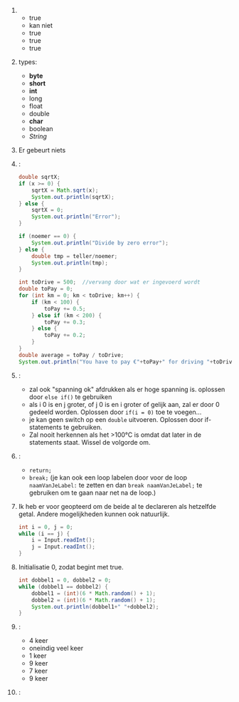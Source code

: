 1. 
    * true
    * kan niet
    * true
    * true
    * true
2. types: 
    * **byte**
    * **short**
    * **int**
    * long
    * float
    * double
    * **char**
    * boolean
    * *String*
3. Er gebeurt niets
4. :

    ```Java
    double sqrtX;
    if (x >= 0) {
        sqrtX = Math.sqrt(x);
        System.out.println(sqrtX);
    } else {
        sqrtX = 0;
        System.out.println("Error");
    }
    ```

    ```Java
    if (noemer == 0) {
        System.out.println("Divide by zero error");
    } else {
        double tmp = teller/noemer;
        System.out.println(tmp);
    }
    ```

    ```Java
    int toDrive = 500;  //vervang door wat er ingevoerd wordt
    double toPay = 0;
    for (int km = 0; km < toDrive; km++) {
        if (km < 100) {
            toPay += 0.5;
        } else if (km < 200) {
            toPay += 0.3;
        } else {
            toPay += 0.2;
        }
    }
    double average = toPay / toDrive;
    System.out.println("You have to pay €"+toPay+" for driving "+toDrive+"km. You pay €"+average+"/km on average.");
    ```

5. :
    * zal ook "spanning ok" afdrukken als er hoge spanning is. oplossen door `else if()` te gebruiken
    * als i 0 is en j groter, of j 0 is en i groter of gelijk aan, zal er door 0 gedeeld worden. Oplossen door `if(i = 0)` toe te voegen...
    * je kan geen switch op een `double` uitvoeren. Oplossen door if-statements te gebruiken.
    * Zal nooit herkennen als het >100°C is omdat dat later in de statements staat. Wissel de volgorde om.
6. :
    * `return;`
    * `break;` (je kan ook een loop labelen door voor de loop `naamVanJeLabel:` te zetten en dan `break naamVanJeLabel;` te gebruiken om te gaan naar net na de loop.)
7. Ik heb er voor geopteerd om de beide al te declareren als hetzelfde getal. Andere mogelijkheden kunnen ook natuurlijk.
    
    ```Java
    int i = 0, j = 0;
    while (i == j) {
        i = Input.readInt();
        j = Input.readInt();
    }
    ```

8. Initialisatie 0, zodat begint met true.

    ```Java
    int dobbel1 = 0, dobbel2 = 0;
    while (dobbel1 == dobbel2) {
        dobbel1 = (int)(6 * Math.random() + 1);
        dobbel2 = (int)(6 * Math.random() + 1);
        System.out.println(dobbel1+" "+dobbel2);
    }
    ```

9. :
    * 4 keer
    * oneindig veel keer
    * 1 keer
    * 9 keer
    * 7 keer
    * 9 keer
10. :